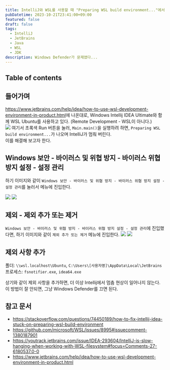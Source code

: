 ```yaml
---
title: IntelliJ와 WSL를 사용할 때 "Preparing WSL build environment..."에서 멈춤 현상 해결하기
pubDatetime: 2023-10-21T23:41:00+09:00
featured: false
draft: false
tags:
  - IntelliJ
  - JetBrains
  - Java
  - WSL
  - JDK
description: Windows Defender가 문제였다...
---
```


## Table of contents

## 들어가며

<https://www.jetbrains.com/help/idea/how-to-use-wsl-development-environment-in-product.html>에 나온대로, Windows Intellij IDEA Ultimate와 함께 WSL Ubuntu를 사용하고 있다. (Remote Development - WSL이 아니다.)  
![](https://res.cloudinary.com/gyunseo-blog/image/upload/v1698669625/how-to-fix-intellij-idea-stuck-on-preparing-wsl-build-environment-1697899532148.jpeg)
여기서 초록색 Run 버튼을 눌러, `Main.main()`을 실행하려 하면, `Preparing WSL build environment...`가 나오며 IntelliJ가 멈춰 버린다.  
이를 해결해 보고자 한다.

## Windows 보안 - 바이러스 및 위협 방지 - 바이러스 위협 방지 설정 - 설정 관리

하기 이미지와 같이 `Windows 보안 - 바이러스 및 위협 방지 - 바이러스 위협 방지 설정 - 설정 관리`를 눌러서 메뉴에 진입한다.

![](https://res.cloudinary.com/gyunseo-blog/image/upload/v1698669625/how-to-fix-intellij-idea-stuck-on-preparing-wsl-build-environment-1697899742499.jpeg)
![](https://res.cloudinary.com/gyunseo-blog/image/upload/v1698669625/how-to-fix-intellij-idea-stuck-on-preparing-wsl-build-environment-1697899819740.jpeg)

## 제외 - 제외 추가 또는 제거

`Windows 보안 - 바이러스 및 위협 방지 - 바이러스 위협 방지 설정 - 설정 관리`에 진입했다면, 하기 이미지와 같이 `제외 추가 또는 제거` 메뉴에 진입한다.
![](https://res.cloudinary.com/gyunseo-blog/image/upload/v1698669625/how-to-fix-intellij-idea-stuck-on-preparing-wsl-build-environment-1697899819740.jpeg)
![](https://res.cloudinary.com/gyunseo-blog/image/upload/v1698669625/how-to-fix-intellij-idea-stuck-on-preparing-wsl-build-environment-1697899855742.jpeg)

## 제외 사항 추가

폴더: `\\wsl.localhost\Ubuntu`, `C:\Users\[사용자명]\AppData\Local\JetBrains`
프로세스: `fsnotifier.exe`, `idea64.exe`

상기와 같이 제외 사항을 추가하면, 더 이상 Intellij에서 멈춤 현상이 일어나지 않는다.  
이 방법이 잘 안되면, 그냥 Windows Defender를 끄면 된다.

## 참고 문서

- <https://stackoverflow.com/questions/74450189/how-to-fix-intellij-idea-stuck-on-preparing-wsl-build-environment>
- <https://github.com/microsoft/WSL/issues/8995#issuecomment-1380187901>
- <https://youtrack.jetbrains.com/issue/IDEA-293604/IntelliJ-is-slow-hanging-when-working-with-WSL-filesystem#focus=Comments-27-6180537.0-0>
- <https://www.jetbrains.com/help/idea/how-to-use-wsl-development-environment-in-product.html>
